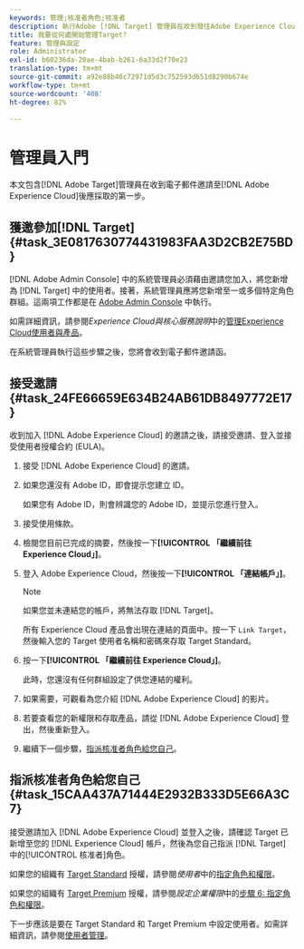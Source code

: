 ```yaml
---
keywords: 管理;核准者角色;核准者
description: 執行Adobe [!DNL Target] 管理員在收到發往Adobe Experience Cloud的電子郵件邀請後應該承擔的第一項任務。
title: 我要從何處開始管理Target?
feature: 管理與設定
role: Administrator
exl-id: b60236da-20ae-4bab-b261-6a33d2f70e23
translation-type: tm+mt
source-git-commit: a92e88b46c72971d5d3c752593d651d8290b674e
workflow-type: tm+mt
source-wordcount: '408'
ht-degree: 82%

---
```


# 管理員入門

本文包含[!DNL Adobe Target]管理員在收到電子郵件邀請至[!DNL Adobe Experience Cloud]後應採取的第一步。

## 獲邀參加[!DNL Target] {#task_3E0817630774431983FAA3D2CB2E75BD}

[!DNL Adobe Admin Console] 中的系統管理員必須藉由邀請您加入，將您新增為 [!DNL Target] 中的使用者。接著，系統管理員應將您新增至一或多個特定角色群組。這兩項工作都是在 [Adobe Admin Console](https://adminconsole.adobe.com) 中執行。

如需詳細資訊，請參閱&#x200B;*Experience Cloud與核心服務說明*&#x200B;中的[管理Experience Cloud使用者與產品](https://experienceleague.adobe.com/docs/core-services/interface/manage-users-and-products/admin-getting-started.html)。

在系統管理員執行這些步驟之後，您將會收到電子郵件邀請函。

## 接受邀請 {#task_24FE66659E634B24AB61DB8497772E17}

收到加入 [!DNL Adobe Experience Cloud] 的邀請之後，請接受邀請、登入並接受使用者授權合約 (EULA)。

1. 接受 [!DNL Adobe Experience Cloud] 的邀請。
1. 如果您還沒有 Adobe ID，即會提示您建立 ID。

   如果您有 Adobe ID，則會辨識您的 Adobe ID，並提示您進行登入。
1. 接受使用條款。
1. 檢閱您目前已完成的摘要，然後按一下&#x200B;**[!UICONTROL 「繼續前往 Experience Cloud」]**。
1. 登入 Adobe Experience Cloud，然後按一下&#x200B;**[!UICONTROL 「連結帳戶」]**。

   >[!NOTE]
   >
   >如果您並未連結您的帳戶，將無法存取 [!DNL Target]。

   所有 Experience Cloud 產品會出現在連結的頁面中。按一下 `Link Target`，然後輸入您的 Target 使用者名稱和密碼來存取 Target Standard。
1. 按一下&#x200B;**[!UICONTROL 「繼續前往 Experience Cloud」]**。

   此時，您還沒有任何群組設定了供您連結的權利。
1. 如果需要，可觀看為您介紹 [!DNL Adobe Experience Cloud] 的影片。
1. 若要查看您的新權限和存取產品，請從 [!DNL Adobe Experience Cloud] 登出，然後重新登入。
1. 繼續下一個步驟，[指派核准者角色給您自己](/help/administrating-target/start-target.md#task_15CAA437A71444E2932B333D5E66A3C7)。

## 指派核准者角色給您自己 {#task_15CAA437A71444E2932B333D5E66A3C7}

接受邀請加入 [!DNL Adobe Experience Cloud] 並登入之後，請確認 Target 已新增至您的 [!DNL Experience Cloud] 帳戶，然後為您自己指派 [!DNL Target] 中的[!UICONTROL 核准者]角色。

如果您的組織有 [Target Standard](/help/c-intro/intro.md#section_ACD5EFF17AAB4E979CBEFA0145CCD905) 授權，請參閱&#x200B;*使用者*&#x200B;中的[指定角色和權限](/help/administrating-target/c-user-management/c-user-management/user-management.md#roles-permissions)。

如果您的組織有 [Target Premium](/help/c-intro/intro.md#premium) 授權，請參閱&#x200B;*設定企業權限*&#x200B;中的[步驟 6: 指定角色和權限](/help/administrating-target/c-user-management/property-channel/properties-overview.md#section_8C425E43E5DD4111BBFC734A2B7ABC80)。

下一步應該是要在 Target Standard 和 Target Premium 中設定使用者。如需詳細資訊，請參閱[使用者管理](/help/administrating-target/c-user-management/user-management.md)。
